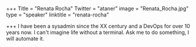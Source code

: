+++
Title = "Renata Rocha"
Twitter = "ataner"
image = "Renata_Rocha.jpg"
type = "speaker"
linktitle = "renata-rocha"

+++
I have been a sysadmin since the XX century and a DevOps for over 10 years now. I can't imagine life without a terminal. Ask me to do something, I will automate it.